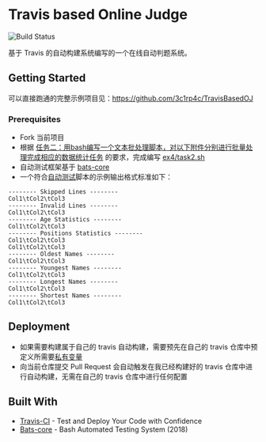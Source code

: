 # Travis based Online Judge

![Build Status](https://www.travis-ci.org/c4pr1c3/TravisBasedOJ.svg?branch=master)

基于 Travis 的自动构建系统编写的一个在线自动判题系统。

## Getting Started

可以直接跑通的完整示例项目见：https://github.com/3c1rp4c/TravisBasedOJ

### Prerequisites

* Fork 当前项目
* 根据 [任务二：用bash编写一个文本批处理脚本，对以下附件分别进行批量处理完成相应的数据统计任务](http://sec.cuc.edu.cn/huangwei/course/LinuxSysAdmin/chap0x04.exp.md.print.html) 的要求，完成编写 [ex4/task2.sh](ex4/task2.sh)
* 自动测试框架基于 [bats-core](https://github.com/bats-core/bats-core)
* 一个符合[自动测试](ex4/test/t_task2.bats)脚本的示例输出格式标准如下：

```
-------- Skipped Lines --------
Col1\tCol2\tCol3
-------- Invalid Lines --------
Col1\tCol2\tCol3
-------- Age Statistics --------
Col1\tCol2\tCol3
-------- Positions Statistics --------
Col1\tCol2\tCol3
Col1\tCol2\tCol3
-------- Oldest Names --------
Col1\tCol2\tCol3
-------- Youngest Names --------
Col1\tCol2\tCol3
-------- Longest Names --------
Col1\tCol2\tCol3
-------- Shortest Names --------
Col1\tCol2\tCol3
```

## Deployment

* 如果需要构建属于自己的 travis 自动构建，需要预先在自己的 travis 仓库中预定义所需要[私有变量](https://docs.travis-ci.com/user/environment-variables/#defining-variables-in-repository-settings)
* 向当前仓库提交 Pull Request 会自动触发在我已经构建好的 travis 仓库中进行自动构建，无需在自己的 travis 仓库中进行任何配置

## Built With

* [Travis-CI](https://travis-ci.org) - Test and Deploy Your Code with Confidence
* [Bats-core](https://github.com/bats-core/bats-core) - Bash Automated Testing System (2018)

